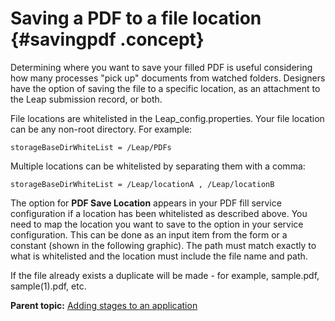 # Saving a PDF to a file location {#savingpdf .concept}

Determining where you want to save your filled PDF is useful considering how many processes "pick up" documents from watched folders. Designers have the option of saving the file to a specific location, as an attachment to the Leap submission record, or both.

File locations are whitelisted in the Leap\_config.properties. Your file location can be any non-root directory. For example:

`storageBaseDirWhiteList = /Leap/PDFs`

Multiple locations can be whitelisted by separating them with a comma:

`storageBaseDirWhiteList = /Leap/locationA , /Leap/locationB`

The option for **PDF Save Location** appears in your PDF fill service configuration if a location has been whitelisted as described above. You need to map the location you want to save to the option in your service configuration. This can be done as an input item from the form or a constant \(shown in the following graphic\). The path must match exactly to what is whitelisted and the location must include the file name and path.

If the file already exists a duplicate will be made - for example, sample.pdf, sample\(1\).pdf, etc.

**Parent topic:** [Adding stages to an application](sub_adding_stages_toc.md)

